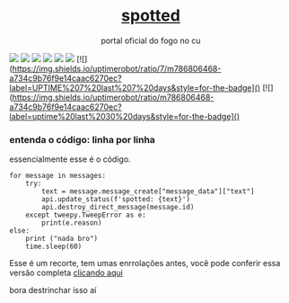 <h1 align="center">
    <a href="https://twitter.com/Spotted_do_tt">spotted</a>
</h1>
<p align="center">portal oficial do fogo no cu</p>

[![](https://img.shields.io/discord/794297088246153246?color=7289da&label=Discord&logo=Discord&style=for-the-badge)](https://discord.gg/fHaMSAKsg7)
[![](https://img.shields.io/static/v1?label=project%20version&message=v1.5&color=sucess&style=for-the-badge)](https://github.com/apatacadof/spotted/blob/main/spotted.py)
[![](https://img.shields.io/github/license/apatacadof/spotted?logo=&style=for-the-badge)](https://raw.githubusercontent.com/apatacadof/spotted/7a1142bd2d2aef7e32b69a8038080377b415d953/LICENSE)
[![](https://img.shields.io/static/v1?label=pyhon&message=2.7|3.5|3.6|3.7|3.8&logo=python&color=informational&style=for-the-badge)](https://www.python.org/)
[![](https://img.shields.io/static/v1?label=status&message=beta&color=yellowgreen&style=for-the-badge)](https://github.com/apatacadof/spotted/blob/main/spotted.py)
[![](https://img.shields.io/uptimerobot/status/m786806468-a734c9b76f9e14caac6270ec?style=for-the-badge)]()
[![](https://img.shields.io/uptimerobot/ratio/7/m786806468-a734c9b76f9e14caac6270ec?label=UPTIME%207%20last%207%20days&style=for-the-badge]()
[![](https://img.shields.io/uptimerobot/ratio/m786806468-a734c9b76f9e14caac6270ec?label=uptime%20last%2030%20days&style=for-the-badge]()
### entenda o código: linha por linha

essencialmente esse é o código.
    
    for message in messages:
        try:
            text = message.message_create["message_data"]["text"]
            api.update_status(f'spotted: {text}')
            api.destroy_direct_message(message.id)
        except tweepy.TweepError as e:
            print(e.reason)
    else:
        print ("nada bro")
        time.sleep(60)
        
Esse é um recorte, tem umas enrrolações antes, você pode conferir essa versão completa [clicando aqui](https://github.com/apatacadof/spotted/blob/main/spotted.py)

bora destrinchar isso aí
